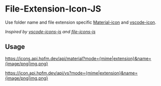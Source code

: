 # File-Extension-Icon-JS

Use folder name and file extension specific [Material-icon](https://github.com/PKief/vscode-material-icon-theme) and [vscode-icon](https://github.com/vscode-icons/vscode-icons).

_Inspired by [vscode-icons-js](https://github.com/dderevjanik/vscode-icons-js) and [file-icons-js](https://github.com/websemantics/file-icons-js)_

## Usage
https://icons.api.hpfm.dev/api/material?mode={mime|extension}&name={image/png|img.png}


https://icon.api.hpfm.dev/api/vs?mode={mime|extension}&name={image/png|img.png}
```

